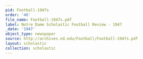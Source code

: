 ```yaml
---
pid: Football-1947s
order: '46'
file_name: Football-1947s.pdf
label: Notre Dame Scholastic Football Review - 1947
_date: '1947'
object_type: newspaper
source: http://archives.nd.edu/Football/Football-1947s.pdf
layout: scholastic
collection: scholastic
---
```

